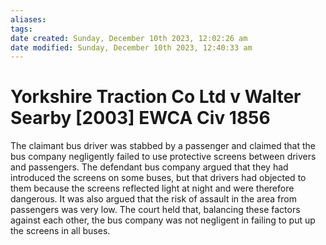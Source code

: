 ```yaml
---
aliases: 
tags: 
date created: Sunday, December 10th 2023, 12:02:26 am
date modified: Sunday, December 10th 2023, 12:40:33 am
---
```


# Yorkshire Traction Co Ltd v Walter Searby [2003] EWCA Civ 1856

The claimant bus driver was stabbed by a passenger and claimed that the bus company negligently failed to use protective screens between drivers and passengers. The defendant bus company argued that they had introduced the screens on some buses, but that drivers had objected to them because the screens reflected light at night and were therefore dangerous. It was also argued that the risk of assault in the area from passengers was very low. The court held that, balancing these factors against each other, the bus company was not negligent in failing to put up the screens in all buses.
